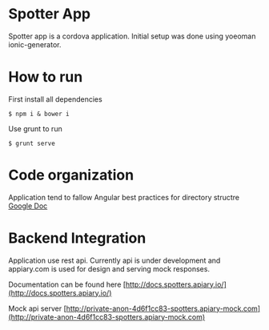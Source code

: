 Spotter App
===========
Spotter app is a cordova application. Initial setup was done using yoeoman ionic-generator. 

How to run 
===========
First install all dependencies

    $ npm i & bower i
 
Use grunt to run 

    $ grunt serve
   
Code organization
=================
Application tend to fallow Angular best practices for directory structre [Google Doc](https://docs.google.com/document/d/1XXMvReO8-Awi1EZXAXS4PzDzdNvV6pGcuaF4Q9821Es/pub)

Backend Integration
===================

Application use rest api. Currently api is under development and appiary.com is used for design and serving mock responses. 

Documentation can be found here [http://docs.spotters.apiary.io/](http://docs.spotters.apiary.io/)

Mock api server [http://private-anon-4d6f1cc83-spotters.apiary-mock.com](http://private-anon-4d6f1cc83-spotters.apiary-mock.com)





   
